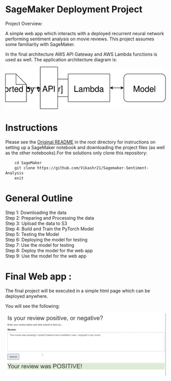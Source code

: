 # SageMaker Deployment Project

Project Overview:

 A simple web app which interacts with a deployed recurrent neural network performing sentiment analysis on movie reviews. This project assumes some familiarity with SageMaker.

In the final architecture AWS API Gateway and AWS Lambda functions is used as well. The application architecture diagram is:

![](https://github.com/Vikashr21/Sagemaker-Sentiment-Analysis/blob/master/Web%20App%20Diagram.svg)

# Instructions
Please see the [Original README](https://github.com/udacity/sagemaker-deployment/tree/master/README.md) in the root directory for instructions on setting up a SageMaker notebook and downloading the project files (as well as the other notebooks).For the solutions only clone this repository:
		
		cd SageMaker
		git clone https://github.com/Vikashr21/Sagemaker-Sentiment-Analysis
		exit


# General Outline
Step 1: Downloading the data
<br/>Step 2: Preparing and Processing the data
<br/>Step 3: Upload the data to S3
<br/>Step 4: Build and Train the PyTorch Model
<br/>Step 5: Testing the Model
<br/>Step 6: Deploying the model for testing
<br/>Step 7: Use the model for testing
<br/>Step 8: Deploy the model for the web app
<br/>Step 9: Use the model for the web app

# Final Web app :

The final project will be executed in a simple html page which can be deployed anywhere.

You will see the following:


![](https://github.com/Vikashr21/Sagemaker-Sentiment-Analysis/blob/master/WebAppResult.gif)
